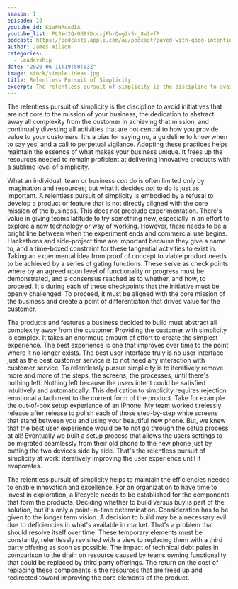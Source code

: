 ```yaml
---
season: 1
episode: 10
youtube_id: KSaPHAdAdIA
youtube_list: PL3kd2QrOG8tDcczjFb-Qwg2sSr_8w1vfP
podcast: https://podcasts.apple.com/au/podcast/paved-with-good-intentions/id1514319757?i=1000578819235
author: James Wilson
categories:
  - Leadership
date: "2020-06-11T19:50:03Z"
image: stock/simple-ideas.jpg
title: Relentless Pursuit of Simplicity
excerpt: The relentless pursuit of simplicity is the discipline to avoid initiatives that are not core to the mission of your business, the dedication to abstract away all complexity from the customer in achieving that mission, and continually divesting all activities that are not central to how you provide value to your customers.
---
```


The relentless pursuit of simplicity is the discipline to avoid initiatives that are not core to the mission of your business, the dedication to abstract away all complexity from the customer in achieving that mission, and continually divesting all activities that are not central to how you provide value to your customers. It's a bias for saying no, a guideline to know when to say yes, and a call to perpetual vigilance. Adopting these practices helps maintain the essence of what makes your business unique. It frees up the resources needed to remain proficient at delivering innovative products with a sublime level of simplicity.

What an individual, team or business _can_ do is often limited only by imagination and resources; but what it decides _not_ to do is just as important. A relentless pursuit of simplicity is embodied by a refusal to develop a product or feature that is not directly aligned with the core mission of the business. This does not preclude experimentation. There's value in giving teams latitude to try something new, especially in an effort to explore a new technology or way of working. However, there needs to be a bright line between when the experiment ends and commercial use begins. Hackathons and side-project time are important because they give a name to, and a time-boxed constraint for these tangential activities to exist in. Taking an experimental idea from proof of concept to viable product needs to be achieved by a series of gating functions. These serve as check points where by an agreed upon level of functionality or progress must be demonstrated, and a consensus reached as to whether, and how, to proceed. It's during each of these checkpoints that the initiative must be openly challenged. To proceed, it must be aligned with the core mission of the business and create a point of differentiation that drives value for the customer.

The products and features a business decided to build must abstract all complexity away from the customer. Providing the customer with simplicity is complex. It takes an enormous amount of effort to create the simplest experience. The best experience is one that improves over time to the point where it no longer exists. The best user interface truly is no user interface just as the best customer service is to not need any interaction with customer service. To relentlessly pursue simplicity is to iteratively remove more and more of the steps, the screens, the processes, until there's nothing left. Nothing left because the users intent could be satisfied intuitively and automatically. This dedication to simplicity requires rejection emotional attachment to the current form of the product. Take for example the out-of-box setup experience of an iPhone. My team worked tirelessly release after release to polish each of those step-by-step white screens that stand between you and using your beautiful new phone. But, we knew that the best user experience would be to not go through the setup process at all! Eventually we built a setup process that allows the users settings to be migrated seamlessly from their old phone to the new phone just by putting the two devices side by side. That's the relentless pursuit of simplicity at work: iteratively improving the user experience until it evaporates.

The relentless pursuit of simplicity helps to maintain the efficiencies needed to enable innovation and excellence. For an organization to have time to invest in exploration, a lifecycle needs to be established for the components that form the products. Deciding whether to build versus buy is part of the solution, but it's only a point-in-time determination. Consideration has to be given to the longer term vision. A decision to build may be a necessary evil due to deficiencies in what's available in market. That's a problem that should resolve itself over time. These temporary elements must be constantly, relentlessly revisited with a view to replacing them with a third party offering as soon as possible. The impact of technical debt pales in comparison to the drain on resource caused by teams owning functionality that could be replaced by third party offerings. The return on the cost of replacing these components is the resources that are freed up and redirected toward improving the core elements of the product.
